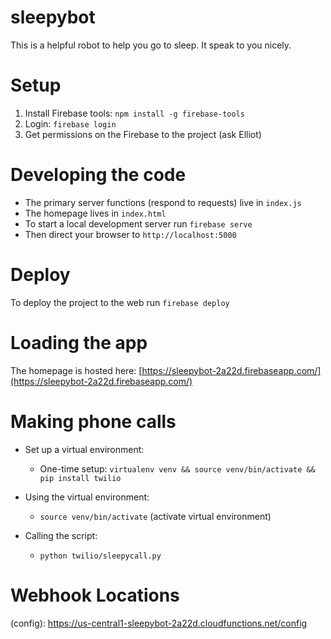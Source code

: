 # sleepybot

This is a helpful robot to help you go to sleep.  It speak to
you nicely.

# Setup

1. Install Firebase tools: `npm install -g firebase-tools`
2. Login: `firebase login`
2. Get permissions on the Firebase to the project (ask Elliot)

# Developing the code

- The primary server functions (respond to requests) live in `index.js`
- The homepage lives in `index.html`
- To start a local development server run `firebase serve`
- Then direct your browser to `http://localhost:5000`

# Deploy

To deploy the project to the web run `firebase deploy`

# Loading the app

The homepage is hosted here:
[https://sleepybot-2a22d.firebaseapp.com/](https://sleepybot-2a22d.firebaseapp.com/)

# Making phone calls

- Set up a virtual environment:
  - One-time setup: `virtualenv venv && source venv/bin/activate && pip install twilio`

- Using the virtual environment:
  - `source venv/bin/activate` (activate virtual environment)

- Calling the script:
  - `python twilio/sleepycall.py`

# Webhook Locations

(config): https://us-central1-sleepybot-2a22d.cloudfunctions.net/config
